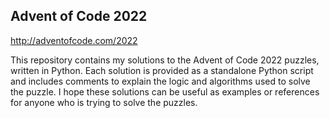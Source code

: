 ## Advent of Code 2022
http://adventofcode.com/2022

This repository contains my solutions to the Advent of Code 2022 puzzles, written in Python. Each solution is provided as a standalone Python script and includes comments to explain the logic and algorithms used to solve the puzzle. I hope these solutions can be useful as examples or references for anyone who is trying to solve the puzzles.







